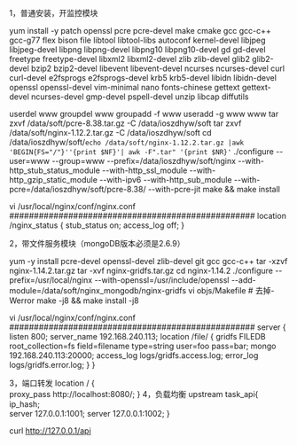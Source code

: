 1，普通安装，开监控模块

yum install -y patch openssl pcre pcre-devel make cmake gcc gcc-c++ gcc-g77 flex bison file libtool libtool-libs autoconf kernel-devel libjpeg libjpeg-devel libpng libpng-devel libpng10 libpng10-devel gd gd-devel freetype freetype-devel libxml2 libxml2-devel zlib zlib-devel glib2 glib2-devel bzip2 bzip2-devel libevent libevent-devel ncurses ncurses-devel curl curl-devel e2fsprogs e2fsprogs-devel krb5 krb5-devel libidn libidn-devel openssl openssl-devel vim-minimal nano fonts-chinese gettext gettext-devel ncurses-devel gmp-devel pspell-devel unzip libcap diffutils

userdel www
groupdel www
groupadd -f www
useradd -g www www
tar zxvf /data/soft/pcre-8.38.tar.gz -C /data/ioszdhyw/soft
tar zxvf /data/soft/nginx-1.12.2.tar.gz -C /data/ioszdhyw/soft
cd  /data/ioszdhyw/soft/`echo /data/soft/nginx-1.12.2.tar.gz |awk 'BEGIN{FS="/"}''{print $NF}'| awk -F".tar" '{print $NR}'`
./configure --user=www --group=www --prefix=/data/ioszdhyw/soft/nginx --with-http_stub_status_module --with-http_ssl_module --with-http_gzip_static_module --with-ipv6 --with-http_sub_module --with-pcre=/data/ioszdhyw/soft/pcre-8.38/ --with-pcre-jit
make && make install

vi /usr/local/nginx/conf/nginx.conf 
##################################################
location /nginx_status {
    stub_status on;
	access_log off;
}

2，带文件服务模块（mongoDB版本必须是2.6.9）

yum -y install pcre-devel openssl-devel zlib-devel git gcc gcc-c++
tar -xzvf nginx-1.14.2.tar.gz
tar -xvf nginx-gridfs.tar.gz
cd nginx-1.14.2
./configure --prefix=/usr/local/nginx   --with-openssl=/usr/include/openssl --add-module=/data/soft/nginx_mongodb/nginx-gridfs
vi objs/Makefile  # 去掉-Werror
make -j8 && make install -j8

vi /usr/local/nginx/conf/nginx.conf 
##################################################
server {
        listen       800;
        server_name  192.168.240.113;
        location /file/ {
            gridfs FILEDB
            root_collection=fs
            field=filename
            type=string
            user=foo
            pass=bar;
                mongo 192.168.240.113:20000;
                access_log  logs/gridfs.access.log;
                error_log   logs/gridfs.error.log;
       }
}

3，端口转发
 location / {  
         proxy_pass  http://localhost:8080/;
        }
4，负载均衡
upstream task_api{
        ip_hash;  
        server 127.0.0.1:1001;
        server 127.0.0.1:1002;
    }

curl http://127.0.0.1/api



